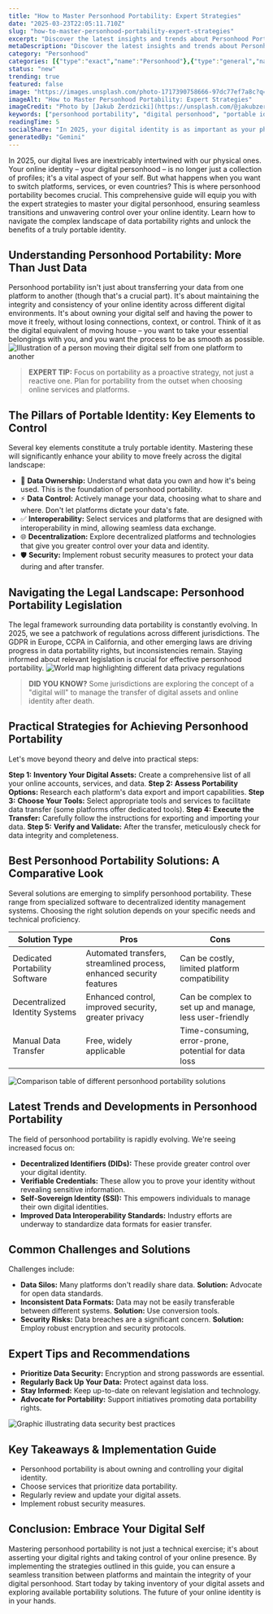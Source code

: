 ```yaml
---
title: "How to Master Personhood Portability: Expert Strategies"
date: "2025-03-23T22:05:11.710Z"
slug: "how-to-master-personhood-portability-expert-strategies"
excerpt: "Discover the latest insights and trends about Personhood Portability. This comprehensive guide covers everything you need to know about Personhood Portability in 2025."
metaDescription: "Discover the latest insights and trends about Personhood Portability. This comprehensive guide covers everything you need to know about Personhood Portabil..."
category: "Personhood"
categories: [{"type":"exact","name":"Personhood"},{"type":"general","name":"Law"},{"type":"medium","name":"Cybersecurity"},{"type":"specific","name":"Data Privacy"},{"type":"niche","name":"Digital Identity"}]
status: "new"
trending: true
featured: false
image: "https://images.unsplash.com/photo-1717390758666-97dc77ef7a8c?q=85&w=1200&fit=max&fm=webp&auto=compress"
imageAlt: "How to Master Personhood Portability: Expert Strategies"
imageCredit: "Photo by [Jakub Żerdzicki](https://unsplash.com/@jakubzerdzicki) on Unsplash"
keywords: ["personhood portability", "digital personhood", "portable identity", "online identity portability", "data portability rights", "personhood portability legislation", "buy personhood portability software", "how to achieve personhood portability", "personhood portability benefits", "best personhood portability solutions"]
readingTime: 5
socialShare: "In 2025, your digital identity is as important as your physical one. Mastering personhood portability isn't just about moving data; it's about owning your digital self."
generatedBy: "Gemini"
---
```




In 2025, our digital lives are inextricably intertwined with our physical ones.  Your online identity – your digital personhood – is no longer just a collection of profiles; it's a vital aspect of your self.  But what happens when you want to switch platforms, services, or even countries?  This is where personhood portability becomes crucial.  This comprehensive guide will equip you with the expert strategies to master your digital personhood, ensuring seamless transitions and unwavering control over your online identity.  Learn how to navigate the complex landscape of data portability rights and unlock the benefits of a truly portable identity.

## Understanding Personhood Portability: More Than Just Data

Personhood portability isn't just about transferring your data from one platform to another (though that's a crucial part). It's about maintaining the integrity and consistency of your online identity across different digital environments.  It's about owning your digital self and having the power to move it freely, without losing connections, context, or control.  Think of it as the digital equivalent of moving house – you want to take your essential belongings with you, and you want the process to be as smooth as possible. ![Illustration of a person moving their digital self from one platform to another](https://images.unsplash.com/photo-1717996563514-e3519f9ef9f7?q=85&w=1200&fit=max&fm=webp&auto=compress)

> **EXPERT TIP:**  Focus on portability as a proactive strategy, not just a reactive one.  Plan for portability from the outset when choosing online services and platforms.

## The Pillars of Portable Identity: Key Elements to Control

Several key elements constitute a truly portable identity. Mastering these will significantly enhance your ability to move freely across the digital landscape:

* 🔑 **Data Ownership:**  Understand what data you own and how it's being used.  This is the foundation of personhood portability.
* ⚡ **Data Control:**  Actively manage your data, choosing what to share and where. Don't let platforms dictate your data's fate.
* ✅ **Interoperability:** Select services and platforms that are designed with interoperability in mind, allowing seamless data exchange.
* 🌐 **Decentralization:** Explore decentralized platforms and technologies that give you greater control over your data and identity.
* 🛡️ **Security:** Implement robust security measures to protect your data during and after transfer.

## Navigating the Legal Landscape: Personhood Portability Legislation

The legal framework surrounding data portability is constantly evolving.  In 2025, we see a patchwork of regulations across different jurisdictions.  The GDPR in Europe, CCPA in California, and other emerging laws are driving progress in data portability rights, but inconsistencies remain.  Staying informed about relevant legislation is crucial for effective personhood portability. ![World map highlighting different data privacy regulations](https://images.unsplash.com/photo-1716281793715-a39466d85526?q=85&w=1200&fit=max&fm=webp&auto=compress)

> **DID YOU KNOW?** Some jurisdictions are exploring the concept of a "digital will" to manage the transfer of digital assets and online identity after death.

## Practical Strategies for Achieving Personhood Portability

Let's move beyond theory and delve into practical steps:

**Step 1:** **Inventory Your Digital Assets:** Create a comprehensive list of all your online accounts, services, and data.
**Step 2:** **Assess Portability Options:**  Research each platform's data export and import capabilities.
**Step 3:** **Choose Your Tools:** Select appropriate tools and services to facilitate data transfer (some platforms offer dedicated tools).
**Step 4:** **Execute the Transfer:** Carefully follow the instructions for exporting and importing your data.
**Step 5:** **Verify and Validate:** After the transfer, meticulously check for data integrity and completeness.

##  Best Personhood Portability Solutions: A Comparative Look

Several solutions are emerging to simplify personhood portability.  These range from specialized software to decentralized identity management systems.  Choosing the right solution depends on your specific needs and technical proficiency.

| Solution Type             | Pros                                                              | Cons                                                             |
|--------------------------|----------------------------------------------------------------------|-----------------------------------------------------------------|
| Dedicated Portability Software | Automated transfers, streamlined process, enhanced security features | Can be costly, limited platform compatibility                    |
| Decentralized Identity Systems | Enhanced control, improved security, greater privacy                  | Can be complex to set up and manage, less user-friendly         |
| Manual Data Transfer       | Free, widely applicable                                            | Time-consuming, error-prone, potential for data loss             |

![Comparison table of different personhood portability solutions](https://images.unsplash.com/photo-1717390758666-97dc77ef7a8c?q=85&w=1200&fit=max&fm=webp&auto=compress)

## Latest Trends and Developments in Personhood Portability

The field of personhood portability is rapidly evolving.  We're seeing increased focus on:

* **Decentralized Identifiers (DIDs):**  These provide greater control over your digital identity.
* **Verifiable Credentials:**  These allow you to prove your identity without revealing sensitive information.
* **Self-Sovereign Identity (SSI):**  This empowers individuals to manage their own digital identities.
* **Improved Data Interoperability Standards:**  Industry efforts are underway to standardize data formats for easier transfer.

## Common Challenges and Solutions

Challenges include:

* **Data Silos:**  Many platforms don't readily share data.  **Solution:** Advocate for open data standards.
* **Inconsistent Data Formats:**  Data may not be easily transferable between different systems.  **Solution:** Use conversion tools.
* **Security Risks:**  Data breaches are a significant concern.  **Solution:** Employ robust encryption and security protocols.

## Expert Tips and Recommendations

* **Prioritize Data Security:** Encryption and strong passwords are essential.
* **Regularly Back Up Your Data:** Protect against data loss.
* **Stay Informed:** Keep up-to-date on relevant legislation and technology.
* **Advocate for Portability:** Support initiatives promoting data portability rights.

![Graphic illustrating data security best practices](https://images.unsplash.com/photo-1580368393803-7e0f7f972831?q=85&w=1200&fit=max&fm=webp&auto=compress)

## Key Takeaways & Implementation Guide

* Personhood portability is about owning and controlling your digital identity.
*  Choose services that prioritize data portability.
*  Regularly review and update your digital assets.
*  Implement robust security measures.

## Conclusion: Embrace Your Digital Self

Mastering personhood portability is not just a technical exercise; it's about asserting your digital rights and taking control of your online presence.  By implementing the strategies outlined in this guide, you can ensure a seamless transition between platforms and maintain the integrity of your digital personhood.  Start today by taking inventory of your digital assets and exploring available portability solutions.  The future of your online identity is in your hands.

